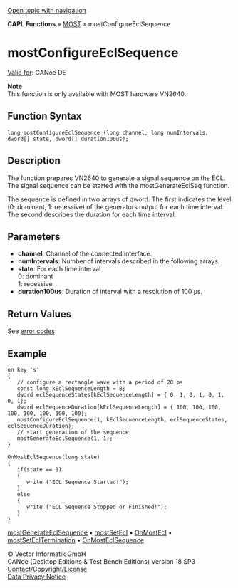 [Open topic with navigation](../../../../../CANoeDEFamily.htm#Topics/CAPLFunctions/MOST/Functions/CAPLfunctionMOSTConfigureEclSequence.md)

**CAPL Functions** » [MOST](../CAPLfunctionsMOSTOverview.md) » mostConfigureEclSequence

# mostConfigureEclSequence

[Valid for](../../../Shared/FeatureAvailability.md): CANoe DE

**Note**  
This function is only available with MOST hardware VN2640.

## Function Syntax

```plaintext
long mostConfigureEclSequence (long channel, long numIntervals, dword[] state, dword[] duration100us);
```

## Description

The function prepares VN2640 to generate a signal sequence on the ECL. The signal sequence can be started with the mostGenerateEclSeq function.

The sequence is defined in two arrays of dword. The first indicates the level (0: dominant, 1: recessive) of the generators output for each time interval. The second describes the duration for each time interval.

## Parameters

- **channel**: Channel of the connected interface.
- **numIntervals**: Number of intervals described in the following arrays.
- **state**: For each time interval  
  0: dominant  
  1: recessive
- **duration100us**: Duration of interval with a resolution of 100 µs.

## Return Values

See [error codes](../CAPLfunctionsMOSTErrorCodes.md)

## Example

```plaintext
on key 's'
{
   // configure a rectangle wave with a period of 20 ms
   const long kEclSequenceLength = 8;
   dword eclSequenceStates[kEclSequenceLength] = { 0, 1, 0, 1, 0, 1, 0, 1};
   dword eclSequenceDuration[kEclSequenceLength] = { 100, 100, 100, 100, 100, 100, 100, 100};
   mostConfigureEclSequence(1, kEclSequenceLength, eclSequenceStates, eclSequenceDuration);
   // start generation of the sequence
   mostGenerateEclSequence(1, 1);
}

OnMostEclSequence(long state)
{
   if(state == 1)
   {
      write ("ECL Sequence Started!");
   }
   else
   {
      write ("ECL Sequence Stopped or Finished!");
   }
}
```

[mostGenerateEclSequence](CAPLfunctionMOSTGenerateEclSequence.md) • [mostSetEcl](CAPLfunctionMOSTSetGetEcl.md) • [OnMostEcl](../EventProcedures/CAPLfunctionOnMOSTEcl.md) • [mostSetEclTermination](CAPLfunctionMOSTSetGetEclTermination.md) • [OnMostEclSequence](../EventProcedures/CAPLfunctionOnMOSTEclSequence.md)

© Vector Informatik GmbH  
CANoe (Desktop Editions & Test Bench Editions) Version 18 SP3  
[Contact/Copyright/License](../../../Shared/ContactCopyrightLicense.md)  
[Data Privacy Notice](https://www.vector.com/int/en/company/get-info/privacy-policy/)